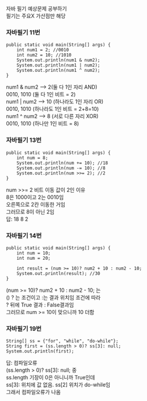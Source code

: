 자바 필기 예상문제 공부하기  
필기는 주요X 가산점만 해당  
  
### 자바필기 11번 
```
public static void main(String[] args) {
	int num1 = 2; //0010 
	int num2 = 10; //1010 
	System.out.println(num1 & num2); 
	System.out.println(num1 | num2); 
	System.out.println(num1 ^ num2); 
}
```
num1 & num2 --> 2(둘 다 1인 자리 AND)  
0010, 1010 (둘 다 1인 비트 = 2)  
num1 | num2  --> 10 (하나라도 1인 자리 OR)  
0010, 1010 (하나라도 1인 비트 = 2+8=10)  
num1 ^ num2 --> 8 (서로 다른 자리 XOR)  
0010, 1010 (하나만 1인 비트 = 8)  
  
### 자바필기 13번 
```
public static void main(String[] args) {
	int num = 8; 
	System.out.println(num += 10); //18
	System.out.println(num -= 10); //8
	System.out.println(num >>= 2); //2 
}
```

num >>= 2 비트 이동 값이 2인 이유  
8은 1000이고 2는 0010임  
오른쪽으로 2칸 이동한 거임  
그러므로 8이 아닌 2임  
답: 18 8 2  
  
### 자바필기 14번 
```
public static void main(String[] args) {
	int num = 10; 
	int num = 20; 

	int result = (num >= 10)? num2 + 10 : num2 - 10;  
	System.out.println(result); //30 
}
```
(num >= 10)? num2 + 10 : num2 - 10; 는  
() ? 는 조건이고 :는 결과 위치임 조건에 따라  
? 뒤에 True 결과 : False결과임  
그러므로 num >= 10이 맞으니까 10 더함  
  
### 자바필기 19번 
```
String[] ss = {"for", "while", "do-while"}; 
String first = (ss.length > 0)? ss[3]: null; 
System.out.println(first); 
```
답: 컴파일오류  
(ss.length > 0)? ss[3]: null; 중  
ss.length 기장이 0은 아니니까 True인데  
ss[3]: 위치에 값 없음. ss[2] 위치가 do-while임  
그래서 컴파일오류가 나옴  

